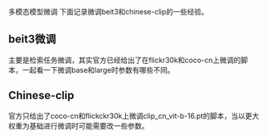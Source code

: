 多模态模型微调
下面记录微调beit3和chinese-clip的一些经验。
## beit3微调
主要是检索任务微调，其实官方已经给出了在flickr30k和coco-cn上微调的脚本，一起看一下微调base和large时参数有哪些不同。

## Chinese-clip

官方只给出了coco-cn和flickckr30k上微调clip_cn_vit-b-16.pt的脚本，当以更大权重为基础进行微调时可能需要改一些参数。



